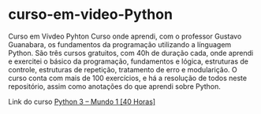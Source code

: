 # curso-em-video-Python

<tittle>Curso em Vívdeo Pyhton</tittle>
Curso onde aprendi, com o professor Gustavo Guanabara, os fundamentos da programação utilizando a línguagem Python. São três cursos gratuitos, com 40h de duração cada, onde aprendi e exercitei o básico da programação, fundamentos e lógica, estruturas de controle, estruturas de repetição, tratamento de erro e modularição. O curso conta com mais de 100 exercícios, e há a resolução de todos neste repositório, assim como anotações do que aprendi sobre Python.

<tittle>Link do curso</tittle>
<a href="https://www.cursoemvideo.com/curso/python-3-mundo-1/"> Python 3 – Mundo 1 [40 Horas] </a>
